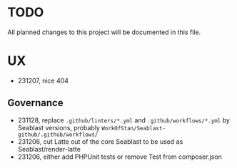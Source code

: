 # TODO
All planned changes to this project will be documented in this file.

# UX
- 231207, nice 404

## Governance
- 231128, replace `.github/linters/*.yml` and `.github/workflows/*.yml` by Seablast versions, probably `WorkOfStan/Seablast-github/.github/workflows/`
- 231206, cut Latte out of the core Seablast to be used as Seablast/render-latte
- 231206, either add PHPUnit tests or remove Test from composer.json
